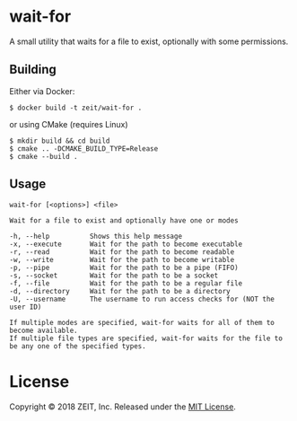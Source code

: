 # wait-for

A small utility that waits for a file to exist, optionally with some permissions.

## Building

Either via Docker:

```console
$ docker build -t zeit/wait-for .
```

or using CMake (requires Linux)

```console
$ mkdir build && cd build
$ cmake .. -DCMAKE_BUILD_TYPE=Release
$ cmake --build .
```

## Usage

```
wait-for [<options>] <file>

Wait for a file to exist and optionally have one or modes

-h, --help          Shows this help message
-x, --execute       Wait for the path to become executable
-r, --read          Wait for the path to become readable
-w, --write         Wait for the path to become writable
-p, --pipe          Wait for the path to be a pipe (FIFO)
-s, --socket        Wait for the path to be a socket
-f, --file          Wait for the path to be a regular file
-d, --directory     Wait for the path to be a directory
-U, --username      The username to run access checks for (NOT the user ID)

If multiple modes are specified, wait-for waits for all of them to become available.
If multiple file types are specified, wait-for waits for the file to be any one of the specified types.
```

# License
Copyright &copy; 2018 ZEIT, Inc. Released under the [MIT License](LICENSE.md).
